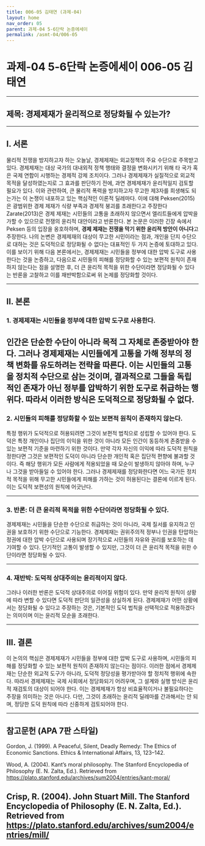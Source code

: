 ```yaml
---
title: 006-05 김태연 (과제-04)
layout: home
nav_order: 05
parent: 과제-04 5-6단락 논증에세이
permalink: /asmt-04/006-05
---
```


# 과제-04 5-6단락 논증에세이 006-05 김태연

---

## 제목: 경제제재가 윤리적으로 정당화될 수 있는가?

---

## I. 서론

물리적 전쟁을 방지하고자 하는 오늘날, 경제제재는 외교정책의 주요 수단으로 주목받고 있다. 경제제재는 대상 국가의 대내외적 정책 행태와 결정을 변화시키기 위해 타 국가 혹은 국제 연합이 시행하는 경제적 강제 조치이다. 그러나 경제제재가 실질적으로 외교적 목적을 달성하였는지로 그 효과를 판단하기 전에, 과연 경제제재가 윤리적일지 검토할 필요가 있다. 이와 관련하여, 큰 물리적 폭력을 방지하고자 무고한 제3자를 희생해도 되는가는 이 논쟁이 내포하고 있는 핵심적인 이론적 딜레마다. 이에 대해 Peksen(2015)은 광범위한 경제 제재가 식량 부족과 경제적 붕괴를 초래한다고 주장한다 Zarate(2013)은 경제 제재는 시민들의 고통을 초래하지 않으면서 엘리트들에게 압박을 가할 수 있으므로 전쟁의 윤리적 대안이라고 반론한다. 본 논문은 이러한 긴장 속에서 Peksen 등의 입장을 옹호하하며, **경제 제재는 전쟁을 막기 위한 윤리적 방안이 아니다**고 주장한다. 나의 논변은 경제제재의 대상이 무고한 시민이라는 점과, 개인을 단지 수단으로 대하는 것은 도덕적으로 정당화될 수 없다는 대표적인 두 가지 논증에 토대하고 있다. 이를 보이기 위해 다음 본론에서는, 경제제재는 시민들을 정부에 대한 압박 도구로 사용한다는 것을 논증하고, 다음으로 시민들의 피해를 정당화할 수 있는 보편적 원칙이 존재하지 않는다는 점을 설명한 후, 더 큰 윤리적 목적을 위한 수단이라면 정당화될 수 있다는 반론을 고찰하고 이를 재반박함으로써 위 논제를 정당화할 것이다.

---

## II. 본론

### 1. 경제제재는 시민들을 정부에 대한 압박 도구로 사용한다.

인간은 단순한 수단이 아니라 목적 그 자체로 존중받아야 한다. 그러나 경제제재는 시민들에게 고통을 가해 정부의 정책 변화를 유도하려는 전략을 따른다. 이는 시민들의 고통을 정치적 수단으로 삼는 것이며, 결과적으로 그들을 독립적인 존재가 아닌 정부를 압박하기 위한 도구로 취급하는 행위다. 따라서 이러한 방식은 도덕적으로 정당화될 수 없다.
---

### 2. 시민들의 피해를 정당화할 수 있는 보편적 원칙이 존재하지 않는다.

특정 행위가 도덕적으로 허용되려면 그것이 보편적 법칙으로 성립할 수 있어야 한다. 도덕은 특정 개인이나 집단의 이익을 위한 것이 아니라 모든 인간이 동등하게 존중받을 수 있는 보편적 기준을 마련하기 위한 것이다. 만약 각자 자신의 이익에 따라 도덕적 원칙을 정한다면 그것은 보편적인 도덕이 아니라 단순한 개인적 혹은 집단적 편향에 불과할 것이다. 즉 해당 행위가 모든 사람에게 적용되었을 때 모순이 발생하지 않아야 하며, 누구나 그것을 받아들일 수 있어야 한다. 그러나 경제제재를 정당화한다면 어느 국가든 정치적 목적을 위해 무고한 시민들에게 피해를 가하는 것이 허용된다는 결론에 이르게 된다. 이는 도덕적 보편성의 원칙에 어긋난다.

---

### 3. 반론: 더 큰 윤리적 목적을 위한 수단이라면 정당화될 수 있다.

경제제재는 시민들을 단순한 수단으로 취급하는 것이 아니라, 국제 질서를 유지하고 인권을 보호하기 위한 수단으로 기능한다. 경제제재는 권위주의적 정부나 인권을 탄압하는 정권에 대한 압박 수단으로 사용되며 장기적으로 시민들의 자유와 권리를 보호하는 데 기여할 수 있다. 단기적인 고통이 발생할 수 있지만, 그것이 더 큰 윤리적 목적을 위한 수단이라면 정당화될 수 있다.

---

### 4. 재반박: 도덕적 상대주의는 윤리적이지 않다.

그러나 이러한 반론은 도덕적 상대주의로 이어질 위험이 있다. 만약 윤리적 원칙이 상황에 따라 변할 수 있다면 도덕적 판단의 일관성을 상실하게 된다. 경제제재가 어떤 상황에서는 정당화될 수 있다고 주장하는 것은, 기본적인 도덕 법칙을 선택적으로 적용하겠다는 의미이며 이는 윤리적 모순을 초래한다.

---

## III. 결론 

이 논의의 핵심은 경제제재가 시민들을 정부에 대한 압박 도구로 사용하며, 시민들의 피해를 정당화할 수 있는 보편적 원칙이 존재하지 않는다는 점이다. 이러한 점에서 경제제재는 단순한 외교적 도구가 아니라, 도덕적 정당성을 평가받아야 할 정치적 행위에 속한다. 따라서 경제제재는 국제 사회에서 정당화되기 어려우며, 그 설계와 실행 방식은 윤리적 재검토의 대상이 되어야 한다. 이는 경제제재가 항상 비효율적이거나 불필요하다는 주장을 의미하는 것은 아니다. 다만, 그것이 초래하는 윤리적 딜레마를 간과해서는 안 되며, 정당한 도덕 원칙에 따라 신중하게 검토되어야 한다.

---

## 참고문헌 (APA 7판 스타일)

Gordon, J. (1999). A Peaceful, Silent, Deadly Remedy: The Ethics of Economic Sanctions. Ethics & International Affairs, 13, 123–142.

Wood, A. (2004). Kant’s moral philosophy. The Stanford Encyclopedia of Philosophy (E. N. Zalta, Ed.). Retrieved from https://plato.stanford.edu/archives/sum2004/entries/kant-moral/

Crisp, R. (2004). John Stuart Mill. The Stanford Encyclopedia of Philosophy (E. N. Zalta, Ed.). Retrieved from https://plato.stanford.edu/archives/sum2004/entries/mill/
---
